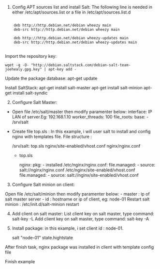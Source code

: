 1. Config APT sources list and install Salt:
The following line is needed in either /etc/apt/sources.list or a file in /etc/apt/sources.list.d
<pre>
<code>	
	deb http://http.debian.net/debian wheezy main
	deb-src http://http.debian.net/debian wheezy main

	deb http://http.debian.net/debian wheezy-updates main
	deb-src http://http.debian.net/debian wheezy-updates main
</code>
</pre>

Import the repository key:

	wget -q -O- "http://debian.saltstack.com/debian-salt-team-joehealy.gpg.key" | apt-key add -

Update the package database:
	apt-get update

Install SaltStack:
	apt-get install salt-master
	apt-get install salt-minion
	apt-get install salt-syndic 

2.  Configure Salt Master:

- Open file /etc/salt/master then modify paramenter below:
	interface: IP LAN of server.Eg: 192.168.1.10
	worker_threads: 100
	file_roots:
  		base:
    		- /srv/salt



- Create file top.sls :
In this example, i will user salt to install and config nginx with templates file.
File structure :

	/srv/salt:
		top.sls
		nginx/site-enabled/vhost.conf
		nginx/nginx.conf

 	

 	- top.sls 


 		nginx:
 	    	pkg:
 	      	   - installed
 	    /etc/nginx/nginx.conf:
  		   file.managed:
    	      - source: salt://nginx/nginx.conf
        /etc/nginx/site-enabled/vhost.conf
    	   file.managed:
    	      - source: salt://nginx/site-enabled/vhost.conf

 
3. Configure Salt minion on client:

Open file /etc/salt/minion then modify paramenter below:
  	- master : ip of salt master server
  	- id : hostname or ip of client, eg: node-01
Restart salt minion : /etc/init.d/salt-minion restart

4. Add client on salt master:
List client key on salt master, type command:
	salt-key -L
Add client key on salt master, type command:
	salt-key -A

5. Install package:
in this example, i set client id : node-01.

	salt "node-01" state.hightstate

After finish task, nginx package was installed in client with template config file


Finish example




